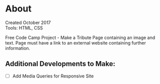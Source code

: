 # About
Created October 2017</br>
Tools: HTML, CSS

Free Code Camp Project - Make a Tribute Page containing an image and text. Page must have a link to an external website containing further information.

## Additional Developments to Make:

- [ ] Add Media Queries for Responsive Site


